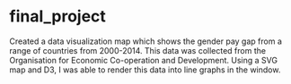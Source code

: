 # final_project

Created a data visualization map which shows the gender pay gap from a range of countries from 2000-2014. This data was collected from the Organisation for Economic Co-operation and Development. Using a SVG map and D3, I was able to render this data into line graphs in the window.
